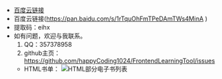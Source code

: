 - [百度云链接](https://pan.baidu.com/s/1txmnlmrW5btcOEgbstJFcA )
- 百度云链接(https://pan.baidu.com/s/1rTquOhFmTPeDAmTWs4MinA )
- 提取码：eihx
- 如有问题，欢迎与我联系。
  1. QQ：357378958
  2. github主页：https://github.com/happyCoding1024/FrontendLearningTool/issues
  - HTML书单：
  ![HTML部分电子书列表](https://happycoding1024.github.io/FrontendLearningTool/img/HTML电子书.png)
